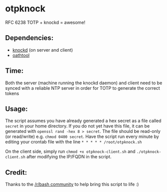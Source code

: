 # otpknock
RFC 6238 TOTP + knockd = awesome!

## Dependencies:

* [knockd](https://github.com/jvinet/knock) (on server and client)
* [oathtool](http://download.savannah.gnu.org/releases/oath-toolkit)

## Time:

Both the server (machine running the knockd daemon) and client need to be synced with a reliable NTP server in order for TOTP to generate the correct tokens

## Usage:

The script assumes you have already generated a hex secret as a file called `secret` in your home directory. If you do not yet have this file, it can be generated with `openssl rand -hex 8 > secret`. The file should be read-only (or read/write) e.g. `chmod 0400 secret`. Have the script run every minute by editing your crontab file with the line `* * * * * /root/otpknock.sh`

On the client side, simply run `chmod +x otpknock-client.sh` and `./otpknock-client.sh` after modifying the IP/FQDN in the script.

## Credit:

Thanks to the [/r/bash community](https://www.reddit.com/r/bash/comments/4a6jsb/port_knocking_otp_idea/) to help bring this script to life :)
